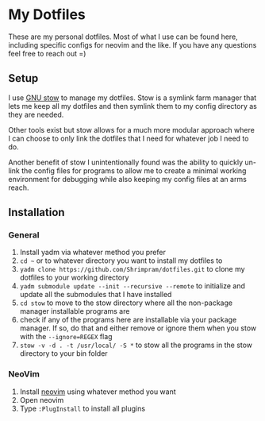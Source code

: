# My Dotfiles
These are my personal dotfiles. Most of what I use can be found here, including specific configs for neovim and the like. If you have any questions feel free to reach out =)

## Setup
I use [GNU stow](https://www.gnu.org/software/stow/) to manage my dotfiles. Stow is a symlink farm manager that lets me keep all my dotfiles and then symlink them to my config directory as they are needed.

Other tools exist but stow allows for a much more modular approach where I can choose to only link the dotfiles that I need for whatever job I need to do.

Another benefit of stow I unintentionally found was the ability to quickly un-link the config files for programs to allow me to create a minimal working environment for debugging while also keeping my config files at an arms reach.

## Installation
### General
1. Install yadm via whatever method you prefer
2. `cd ~` or to whatever directory you want to install my dotfiles to
3. `yadm clone https://github.com/Shrimpram/dotfiles.git` to clone my dotfiles to your working directory
4. `yadm submodule update --init --recursive --remote` to initialize and update all the submodules that I have installed
5. `cd stow` to move to the stow directory where all the non-package manager installable programs are
6. check if any of the programs here are installable via your package manager. If so, do that and either remove or ignore them when you stow with the `--ignore=REGEX` flag
7. `stow -v -d . -t /usr/local/ -S *` to stow all the programs in the stow directory to your bin folder

### NeoVim
1. Install [neovim](https://github.com/neovim/neovim) using whatever method you want
2. Open neovim
3. Type `:PlugInstall` to install all plugins

